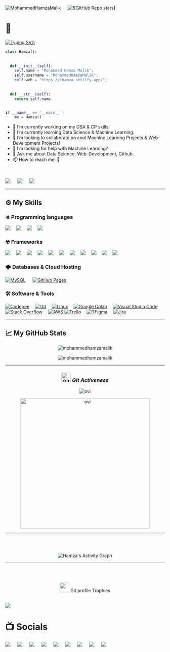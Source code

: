 <p align="left"> <img src="https://komarev.com/ghpvc/?username=MohammedHamzaMalik&label=Profile%20views&color=brightgreen&style=plastic" alt="MohammedHamzaMalik" /> &emsp;
<!-- <a href="https://twitter.com/mdhamzamalik/"><img src="https://img.shields.io/twitter/follow/mdhamzamalik?style=social"></a> -->
<a><img src="https://img.shields.io/github/stars/MohammedHamzaMalik/100-Days-of-JavaScript-Code?style=social" alt="![GitHub Repo stars]"</a>
</p>

# 👋

[![Typing SVG](https://readme-typing-svg.herokuapp.com?font=Architects+Daughter&color=7AF79A&size=30&lines=Hey!+It's+Mohammed+Hamza!;A+Frontend+Web-Developer...;Data+Science+Enthusiasts...;And+a+proud+Indian!+🇮🇳)](https://git.io/typing-svg)
<!--
**MohammedHamzaMalik/MohammedHamzaMalik** is a ✨ _special_ ✨ repository because its `README.md` (this file) appears on your GitHub profile.
-->
<!--Here are some ideas to get you started:-->


```python
class Hamza():
    
    
  def __init__(self):
    self.name = "Mohammed Hamza Malik";
    self.username = "MohammedHamzaMalik";
    self.web = "https://ihamza.netlify.app/";
  
  
  def __str__(self):
    return self.name


if __name__ == '__main__':
    me = Hamza()
```

 - 🔭 I’m currently working on my DSA & CP skills!
 - 🌱 I’m currently learning Data Science & Machine Learning.
 - 👯 I’m looking to collaborate on cool Machine Learning Projects & Web-Development Projects!
 - 🤔 I’m looking for help with Machine Learning?
 - 💬 Ask me about Data Science, Web-Development, Github.
 - 📫 How to reach me: 🔽
<!-- <ul>
 <li>- 🔭 I’m currently working on my DSA & CP skills!</li>
 <li>- 🌱 I’m currently learning Data Science & Machine Learning.</li>
 <li>- 👯 I’m looking to collaborate on cool Machine Learning Projects & Web-Development Projects!</li>
 <li>- 🤔 I’m looking for help with Machine Learning?</li>
 <li>- 💬 Ask me about Data Science, Web-Development, Github.</li>
 <li>- 📫 How to reach me: 🔽</li>
</ul> -->

<!-- 😄 Pronouns: ...
- ⚡ Fun fact: ...-->

<br>	
<p>
<a target="_blank" href="https://twitter.com/mdhamzamalik"><img src="https://img.shields.io/badge/-Twitter-1DA1F2?style=for-the-badge&logo=Twitter&logoColor=white"></img></a>
&emsp;
<a target="_blank" href="https://www.linkedin.com/in/mohammed-hamza-malik/"><img src="https://img.shields.io/badge/-LinkedIn-0077B5?style=for-the-badge&logo=Linkedin&logoColor=white"></img></a>
&emsp;
<a target="_blank" href="mailto:m.h.m.i.malik@gmail.com"
><img src="https://img.shields.io/badge/-Gmail-D14836?style=for-the-badge&logo=Gmail&logoColor=white"></img></a>
&emsp;
</p>

---

## ⚙️ My Skills

### ☣ Programming languages

<p> 

<img src="https://img.shields.io/badge/Python-FFD43B?style=for-the-badge&logo=python&logoColor=darkgreen">&emsp;
<img src="https://img.shields.io/badge/JavaScript-323330?style=for-the-badge&logo=javascript&logoColor=F7DF1E">&emsp;
<img src="https://img.shields.io/badge/C%2B%2B-00599C?style=for-the-badge&logo=c%2B%2B&logoColor=white">&emsp;
<img src="https://img.shields.io/badge/SQL-F80000?style=for-the-badge&logo=oracle&logoColor=black">&emsp;

</p>

### ☢ Frameworks

<p>
<img src="https://img.shields.io/badge/CSS3-1572B6?style=for-the-badge&logo=css3&logoColor=white">&emsp;
<img src="https://img.shields.io/badge/HTML5-E34F26?style=for-the-badge&logo=html5&logoColor=white">&emsp;
<img src="https://img.shields.io/badge/json-5E5C5C?style=for-the-badge&logo=json&logoColor=white">&emsp;
<img src="https://img.shields.io/badge/TensorFlow-FF6F00?style=for-the-badge&logo=TensorFlow&logoColor=white">&emsp;
<img src="https://img.shields.io/badge/Keras-D00000?style=for-the-badge&logo=Keras&logoColor=white">&emsp;
<img src="https://img.shields.io/badge/Numpy-777BB4?style=for-the-badge&logo=numpy&logoColor=white">&emsp;
<img src="https://img.shields.io/badge/Pandas-2C2D72?style=for-the-badge&logo=pandas&logoColor=white">&emsp;
<img src="https://img.shields.io/badge/Plotly-239120?style=for-the-badge&logo=plotly&logoColor=white">&emsp;
<img src="https://img.shields.io/badge/PyTorch-EE4C2C?style=for-the-badge&logo=PyTorch&logoColor=white">&emsp;
<img src="https://img.shields.io/badge/scikit_learn-F7931E?style=for-the-badge&logo=scikit-learn&logoColor=white">&emsp;
<img src="https://img.shields.io/badge/SciPy-654FF0?style=for-the-badge&logo=SciPy&logoColor=white">&emsp;
<!-- <img src="">
<img src=""> -->
</p>


### 🌩 Databases & Cloud Hosting

<p align="left">
    <a href="https://www.mysql.com/"><img alt="MySQL" src="https://img.shields.io/badge/MySQL-00000F?style=for-the-badge&logo=mysql&logoColor=white"></a>
  &emsp;
<!--     <a href="https://www.sqlite.org/"><img alt="SQLite" src ="https://img.shields.io/badge/SQLite-07405E?style=for-the-badge&logo=sqlite&logoColor=white"/></a> -->
<!--   &emsp; -->
    <a href="https://www.github.com"><img alt="GitHub Pages" src="https://img.shields.io/badge/GitHub-100000?style=for-the-badge&logo=github&logoColor=white"></a>
  &emsp;
<!-- <a href="https://firebase.google.com/"><img alt="Firebase" src ="https://img.shields.io/badge/firebase-ffca28?style=for-the-badge&logo=firebase&logoColor=black"></a> -->
 </p>
 

### 🛠 Software & Tools

<p>
<a href="#"><img alt="Codepen" src="https://img.shields.io/badge/Codepen-000000?style=for-the-badge&logo=codepen&logoColor=white"></a>&emsp;
<a href="#"><img alt="Git" src="https://img.shields.io/badge/Git-F05032?style=for-the-badge&logo=git&logoColor=white"></a>&emsp;
<a href="#"><img alt="Linux" src="https://img.shields.io/badge/Linux-FCC624?style=for-the-badge&logo=linux&logoColor=black"></a>&emsp;
<a href="#"><img alt="Google Colab" src="https://img.shields.io/badge/Colab-F9AB00?style=for-the-badge&logo=googlecolab&color=525252"></a>&emsp;
<a href="#"><img alt="Visual Studio Code" src="https://img.shields.io/badge/Visual_Studio_Code-0078D4?style=for-the-badge&logo=visual%20studio%20code&logoColor=white"></a>&emsp;
<a href="#"><img alt="Stack Overflow" src="https://img.shields.io/badge/Stack_Overflow-FE7A16?style=for-the-badge&logo=stack-overflow&logoColor=white"></a>&emsp;
<a href="#"><img alt="AWS" src="https://img.shields.io/badge/Amazon_AWS-232F3E?style=for-the-badge&logo=amazon-aws&logoColor=white"></a>
<a href="#"><img alt="Trello" src="https://img.shields.io/badge/Trello-0052CC?style=for-the-badge&logo=trello&logoColor=white"></a>&emsp;
<a href="#"><img alt="TFigma" src="https://img.shields.io/badge/Figma-F24E1E?style=for-the-badge&logo=figma&logoColor=white"></a>&emsp; 
<a href="#"><img alt="Jira" src="https://img.shields.io/badge/Jira-0052CC?style=for-the-badge&logo=Jira&logoColor=white"></a>&emsp;
</p>
 
 
---

## &#x1f4c8; My GitHub Stats
<p align="center"><img src="https://github-readme-stats.vercel.app/api?username=MohammedHamzaMalik&theme=gruvbox" alt="mohammedhamzamalik"  /></p>
<p align="center"><img src="https://github-readme-streak-stats.herokuapp.com/?user=mohammedhamzamalik&show_icons=true&locale=en&layout=compact&theme=gruvbox" alt="mohammedhamzamalik" /></p>
<hr>
<h3 align="center">
 <img src="https://media.giphy.com/media/W5eoZHPpUx9sapR0eu/giphy.gif" width="30px" alt="Git"/>&nbsp;<i><b>Git Activeness</b></i></h3>

<p align="center"><img  src="https://github-readme-stats.vercel.app/api/top-langs?username=MohammedHamzaMalik&show_icons=true&locale=en&layout=compact&theme=gruvbox" alt="ovi"/></p>

<p align="center"><img  src="https://github-readme-stats.vercel.app/api?username=MohammedHamzaMalik&show_icons=true&locale=en&theme=gruvbox" alt="ovi" width="410" /></p>

<hr>
<br><br>
<p align="center">
  <img alt="Hamza's Activity Graph" src="https://github-readme-activity-graph.cyclic.app/graph?username=MohammedHamzaMalik&theme=gruvbox&hide_border=true&area=true" /></a>
</p>
<!-- ![𝚐𝚒𝚝𝚑𝚞𝚋 𝚐𝚛𝚊𝚙𝚑](https://activity-graph.herokuapp.com/graph?username=MohammedHamzaMalik&theme=gruvbox&hide_border=true&area=true) -->
<hr>
<br><br>
<p align="center"><img src="https://media.giphy.com/media/QaMcXSekUWx7aogAUr/giphy.gif" width="30" />&nbsp;Git profile Trophies</p><br>
<img src="https://github-profile-trophy.vercel.app/?username=MohammedHamzaMalik&theme=gruvbox" />


<br/>

# 📺 Socials


<a target="_blank" href="https://medium.com/@mohammedhamzamalik"><img src="https://img.shields.io/badge/Medium-12100E?style=for-the-badge&logo=medium&logoColor=white"></img></a>
&emsp;
<a target="_blank" href="https://www.kaggle.com/muhammedhamzamalik"><img src="https://img.shields.io/badge/Kaggle-20BEFF?style=for-the-badge&logo=Kaggle&logoColor=white"></img></a>
&emsp;
<a target="_blank" href="https://leetcode.com/MohammedHamza/"><img src="https://img.shields.io/badge/-LeetCode-FFA116?style=for-the-badge&logo=LeetCode&logoColor=black"></img></a>
&emsp;
<a target="_blank" href="https://codeforces.com/profile/MohammedHamza"><img src="https://img.shields.io/badge/Codeforces-445f9d?style=for-the-badge&logo=Codeforces&logoColor=white"></img></a>
&emsp;
<a target="_blank" href="https://www.codechef.com/users/mohammed_hamza"><img src="https://img.shields.io/badge/Codechef-%23B92B27.svg?&style=for-the-badge&logo=Codechef&logoColor=white"></img></a>
&emsp;
<a target="_blank" href="https://www.hackerrank.com/MohammedHamza"><img src="https://img.shields.io/badge/-Hackerrank-2EC866?style=for-the-badge&logo=HackerRank&logoColor=white"></img></a>
&emsp;
<a target="_blank" href="https://www.hackerearth.com/@mohammedhamza2"><img src="https://img.shields.io/badge/HackerEarth-%232C3454.svg?&style=for-the-badge&logo=HackerEarth&logoColor=Blue"></img></a>
&emsp;
<a target="_blank" href="https://stackoverflow.com/users/17668960/mohammed-hamza-malik"><img src="https://img.shields.io/badge/Stack_Overflow-FE7A16?style=for-the-badge&logo=stack-overflow&logoColor=white"></img></a>
&emsp;
<a target="_blank" href="https://codepen.io/MohammedHamzaMalik"><img src="https://img.shields.io/badge/Codepen-000000?style=for-the-badge&logo=codepen&logoColor=white"></img></a>
&emsp;

<!-- ![Twitter Follow](https://img.shields.io/twitter/follow/mdhamzamalik?style=social) -->
